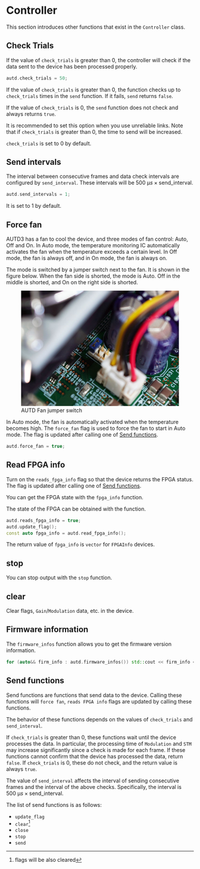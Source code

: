 # Controller

This section introduces other functions that exist in the `Controller` class.

## Check Trials

If the value of `check_trials` is greater than 0, the controller will check if the data sent to the device has been processed properly.

```cpp
autd.check_trials = 50;
```

If the value of `check_trials` is greater than 0, the function checks up to `check_trials` times in the `send` function.
If it fails, `send` returns `false`.

If the value of `check_trials` is 0, the `send` function does not check and always returns `true`.

It is recommended to set this option when you use unreliable links.
Note that if `check_trials` is greater than 0, the time to send will be increased.

`check_trials` is set to 0 by default.

## Send intervals

The interval between consecutive frames and data check intervals are configured by `send_interval`.
These intervals will be $\SI{500}{\text{μ}s}\times \text{send\_interval}$.

```cpp
autd.send_intervals = 1;
```

It is set to 1 by default.

## Force fan

AUTD3 has a fan to cool the device, and three modes of fan control: Auto, Off and On.
In Auto mode, the temperature monitoring IC automatically activates the fan when the temperature exceeds a certain level. 
In Off mode, the fan is always off, and in On mode, the fan is always on.

The mode is switched by a jumper switch next to the fan.
It is shown in the figure below.
When the fan side is shorted, the mode is Auto.
Off in the middle is shorted, and On on the right side is shorted.

<figure>
  <img src="../fig/Users_Manual/fan.jpg"/>
  <figcaption>AUTD Fan jumper switch</figcaption>
</figure>

In Auto mode, the fan is automatically activated when the temperature becomes high.
The `force_fan` flag is used to force the fan to start in Auto mode.
The flag is updated after calling one of [Send functions](#send-functions).

```cpp
autd.force_fan = true;
```

## Read FPGA info

Turn on the `reads_fpga_info` flag so that the device returns the FPGA status.
The flag is updated after calling one of [Send functions](#send-functions).

You can get the FPGA state with the `fpga_info` function.

The state of the FPGA can be obtained with the function.

```cpp
autd.reads_fpga_info = true;
autd.update_flag();
const auto fpga_info = autd.read_fpga_info();
```

The return value of `fpga_info` is `vector` for `FPGAInfo` devices.

## stop

You can stop output with the `stop` function.

## clear

Clear flags, `Gain`/`Modulation` data, etc. in the device.

## Firmware information

The `firmware_infos` function allows you to get the firmware version information.

```cpp
for (auto&& firm_info : autd.firmware_infos()) std::cout << firm_info << std::endl;
```

## Send functions

Send functions are functions that send data to the device.
Calling these functions will `force fan`, `reads FPGA info` flags are updated by calling these functions.

The behavior of these functions depends on the values of `check_trials` and `send_interval`.

If `check_trials` is greater than 0, these functions wait until the device processes the data.
In particular, the processing time of `Modulation` and `STM` may increase significantly since a check is made for each frame.
If these functions cannot confirm that the device has processed the data, return `false`.
If `check_trials` is 0, these do not check, and the return value is always `true`.

The value of `send_interval` affects the interval of sending consecutive frames and the interval of the above checks. 
Specifically, the interval is $\SI{500}{\text{μ}s}\times \text{send\_interval}$.

The list of send functions is as follows:

- `update_flag`
- `clear`[^fn_clear]
- `close`
- `stop`
- `send`

[^fn_clear]: flags will be also cleared
